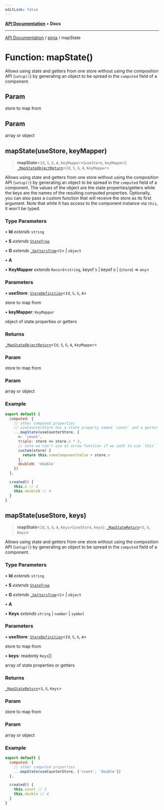 ```yaml
---
editLink: false
---
```


[**API Documentation**](../../index.md) • **Docs**

***

[API Documentation](../../index.md) / [pinia](../index.md) / mapState

# Function: mapState()

Allows using state and getters from one store without using the composition
API (`setup()`) by generating an object to be spread in the `computed` field
of a component.

## Param

store to map from

## Param

array or object

## mapState(useStore, keyMapper)

> **mapState**\<`Id`, `S`, `G`, `A`, `KeyMapper`\>(`useStore`, `keyMapper`): [`_MapStateObjectReturn`](../type-aliases/MapStateObjectReturn.md)\<`Id`, `S`, `G`, `A`, `KeyMapper`\>

Allows using state and getters from one store without using the composition
API (`setup()`) by generating an object to be spread in the `computed` field
of a component. The values of the object are the state properties/getters
while the keys are the names of the resulting computed properties.
Optionally, you can also pass a custom function that will receive the store
as its first argument. Note that while it has access to the component
instance via `this`, it won't be typed.

### Type Parameters

• **Id** *extends* `string`

• **S** *extends* [`StateTree`](../type-aliases/StateTree.md)

• **G** *extends* [`_GettersTree`](../type-aliases/GettersTree.md)\<`S`\> \| `object`

• **A**

• **KeyMapper** *extends* `Record`\<`string`, keyof `S` \| keyof `G` \| (`store`) => `any`\>

### Parameters

• **useStore**: [`StoreDefinition`](../interfaces/StoreDefinition.md)\<`Id`, `S`, `G`, `A`\>

store to map from

• **keyMapper**: `KeyMapper`

object of state properties or getters

### Returns

[`_MapStateObjectReturn`](../type-aliases/MapStateObjectReturn.md)\<`Id`, `S`, `G`, `A`, `KeyMapper`\>

### Param

store to map from

### Param

array or object

### Example

```js
export default {
  computed: {
    // other computed properties
    // useCounterStore has a state property named `count` and a getter `double`
    ...mapState(useCounterStore, {
      n: 'count',
      triple: store => store.n * 3,
      // note we can't use an arrow function if we want to use `this`
      custom(store) {
        return this.someComponentValue + store.n
      },
      doubleN: 'double'
    })
  },

  created() {
    this.n // 2
    this.doubleN // 4
  }
}
```

## mapState(useStore, keys)

> **mapState**\<`Id`, `S`, `G`, `A`, `Keys`\>(`useStore`, `keys`): [`_MapStateReturn`](../type-aliases/MapStateReturn.md)\<`S`, `G`, `Keys`\>

Allows using state and getters from one store without using the composition
API (`setup()`) by generating an object to be spread in the `computed` field
of a component.

### Type Parameters

• **Id** *extends* `string`

• **S** *extends* [`StateTree`](../type-aliases/StateTree.md)

• **G** *extends* [`_GettersTree`](../type-aliases/GettersTree.md)\<`S`\> \| `object`

• **A**

• **Keys** *extends* `string` \| `number` \| `symbol`

### Parameters

• **useStore**: [`StoreDefinition`](../interfaces/StoreDefinition.md)\<`Id`, `S`, `G`, `A`\>

store to map from

• **keys**: readonly `Keys`[]

array of state properties or getters

### Returns

[`_MapStateReturn`](../type-aliases/MapStateReturn.md)\<`S`, `G`, `Keys`\>

### Param

store to map from

### Param

array or object

### Example

```js
export default {
  computed: {
    // other computed properties
    ...mapState(useCounterStore, ['count', 'double'])
  },

  created() {
    this.count // 2
    this.double // 4
  }
}
```
